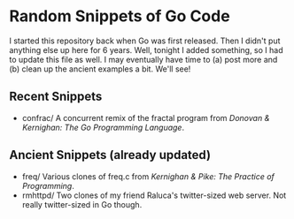 # Random Snippets of Go Code

I started this repository back when Go was first released. Then I didn't
put anything else up here for 6 years. Well, tonight I added something,
so I had to update this file as well. I may eventually have time to
(a) post more and (b) clean up the ancient examples a bit. We'll see!

## Recent Snippets

- confrac/ A concurrent remix of the fractal program from
*Donovan & Kernighan: The Go Programming Language*.

## Ancient Snippets (already updated)

- freq/ Various clones of freq.c from *Kernighan & Pike: The Practice
of Programming*.
- rmhttpd/ Two clones of my friend Raluca's twitter-sized web server.
Not really twitter-sized in Go though.

